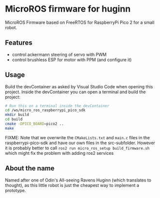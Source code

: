 # MicroROS firmware for huginn
MicroROS Firmware based on FreeRTOS for RaspberryPi Pico 2 for a small robot.

## Features
 - control ackermann steering of servo with PWM
 - control brushless ESP for motor with PPM (and configure it)

## Usage
Build the devContainer as asked by Visual Studio Code when opening this project.
Inside the devContainer you can open a terminal and build the project:

```bash
# Run this on a terminal inside the devContainer
cd /ws/micro_ros_raspberrypi_pico_sdk
mkdir build
cd build
cmake -DPICO_BOARD=pico2 ..
make
```

FIXME: Note that we overwrite the `CMakeLists.txt` and `main.c` files in the raspberrypi-pico-sdk and have our own files in the src-subfolder.
However it is probably better to call `ros2 run micro_ros_setup build_firmware.sh` which might fix the problem with adding ros2 services

## About the name
Named after one of Odin's All-seeing Ravens Huginn (which translates to thought), as this little robot is just the cheapest way to implement a prototype.